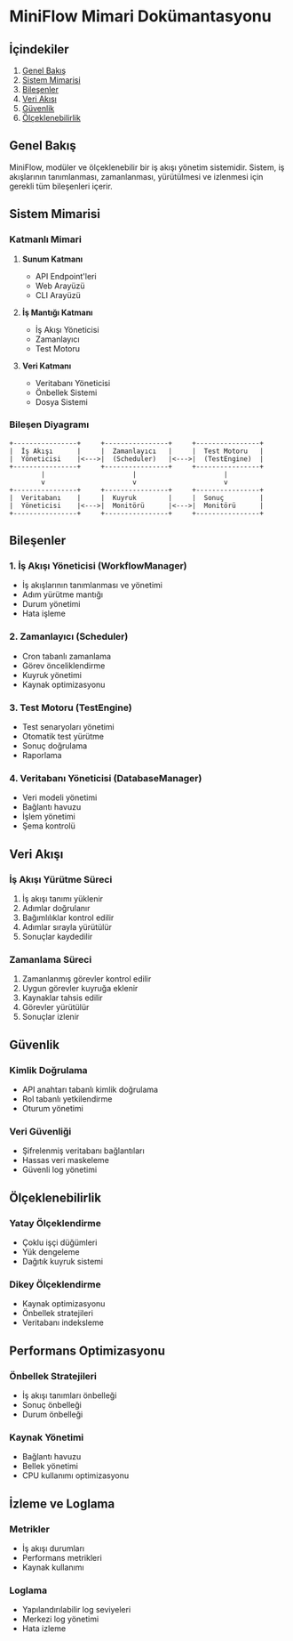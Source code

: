 # MiniFlow Mimari Dokümantasyonu

## İçindekiler
1. [Genel Bakış](#genel-bakış)
2. [Sistem Mimarisi](#sistem-mimarisi)
3. [Bileşenler](#bileşenler)
4. [Veri Akışı](#veri-akışı)
5. [Güvenlik](#güvenlik)
6. [Ölçeklenebilirlik](#ölçeklenebilirlik)

## Genel Bakış

MiniFlow, modüler ve ölçeklenebilir bir iş akışı yönetim sistemidir. Sistem, iş akışlarının tanımlanması, zamanlanması, yürütülmesi ve izlenmesi için gerekli tüm bileşenleri içerir.

## Sistem Mimarisi

### Katmanlı Mimari
1. **Sunum Katmanı**
   - API Endpoint'leri
   - Web Arayüzü
   - CLI Arayüzü

2. **İş Mantığı Katmanı**
   - İş Akışı Yöneticisi
   - Zamanlayıcı
   - Test Motoru

3. **Veri Katmanı**
   - Veritabanı Yöneticisi
   - Önbellek Sistemi
   - Dosya Sistemi

### Bileşen Diyagramı
```
+----------------+     +----------------+     +----------------+
|  İş Akışı      |     |  Zamanlayıcı   |     |  Test Motoru   |
|  Yöneticisi    |<--->|  (Scheduler)   |<--->|  (TestEngine)  |
+----------------+     +----------------+     +----------------+
        |                      |                      |
        v                      v                      v
+----------------+     +----------------+     +----------------+
|  Veritabanı    |     |  Kuyruk        |     |  Sonuç         |
|  Yöneticisi    |<--->|  Monitörü      |<--->|  Monitörü      |
+----------------+     +----------------+     +----------------+
```

## Bileşenler

### 1. İş Akışı Yöneticisi (WorkflowManager)
- İş akışlarının tanımlanması ve yönetimi
- Adım yürütme mantığı
- Durum yönetimi
- Hata işleme

### 2. Zamanlayıcı (Scheduler)
- Cron tabanlı zamanlama
- Görev önceliklendirme
- Kuyruk yönetimi
- Kaynak optimizasyonu

### 3. Test Motoru (TestEngine)
- Test senaryoları yönetimi
- Otomatik test yürütme
- Sonuç doğrulama
- Raporlama

### 4. Veritabanı Yöneticisi (DatabaseManager)
- Veri modeli yönetimi
- Bağlantı havuzu
- İşlem yönetimi
- Şema kontrolü

## Veri Akışı

### İş Akışı Yürütme Süreci
1. İş akışı tanımı yüklenir
2. Adımlar doğrulanır
3. Bağımlılıklar kontrol edilir
4. Adımlar sırayla yürütülür
5. Sonuçlar kaydedilir

### Zamanlama Süreci
1. Zamanlanmış görevler kontrol edilir
2. Uygun görevler kuyruğa eklenir
3. Kaynaklar tahsis edilir
4. Görevler yürütülür
5. Sonuçlar izlenir

## Güvenlik

### Kimlik Doğrulama
- API anahtarı tabanlı kimlik doğrulama
- Rol tabanlı yetkilendirme
- Oturum yönetimi

### Veri Güvenliği
- Şifrelenmiş veritabanı bağlantıları
- Hassas veri maskeleme
- Güvenli log yönetimi

## Ölçeklenebilirlik

### Yatay Ölçeklendirme
- Çoklu işçi düğümleri
- Yük dengeleme
- Dağıtık kuyruk sistemi

### Dikey Ölçeklendirme
- Kaynak optimizasyonu
- Önbellek stratejileri
- Veritabanı indeksleme

## Performans Optimizasyonu

### Önbellek Stratejileri
- İş akışı tanımları önbelleği
- Sonuç önbelleği
- Durum önbelleği

### Kaynak Yönetimi
- Bağlantı havuzu
- Bellek yönetimi
- CPU kullanımı optimizasyonu

## İzleme ve Loglama

### Metrikler
- İş akışı durumları
- Performans metrikleri
- Kaynak kullanımı

### Loglama
- Yapılandırılabilir log seviyeleri
- Merkezi log yönetimi
- Hata izleme 